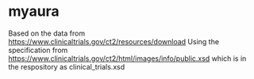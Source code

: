 # myaura

Based on the data from https://www.clinicaltrials.gov/ct2/resources/download
Using the specification from https://www.clinicaltrials.gov/ct2/html/images/info/public.xsd which is in the respository as clinical_trials.xsd
